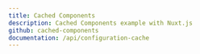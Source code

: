 ```yaml
---
title: Cached Components
description: Cached Components example with Nuxt.js
github: cached-components
documentation: /api/configuration-cache
---
```

